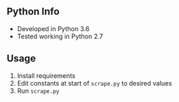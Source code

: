 Python Info
-----------
- Developed in Python 3.6
- Tested working in Python 2.7

Usage
-----
1. Install requirements
1. Edit constants at start of `scrape.py` to desired values
1. Run `scrape.py`
